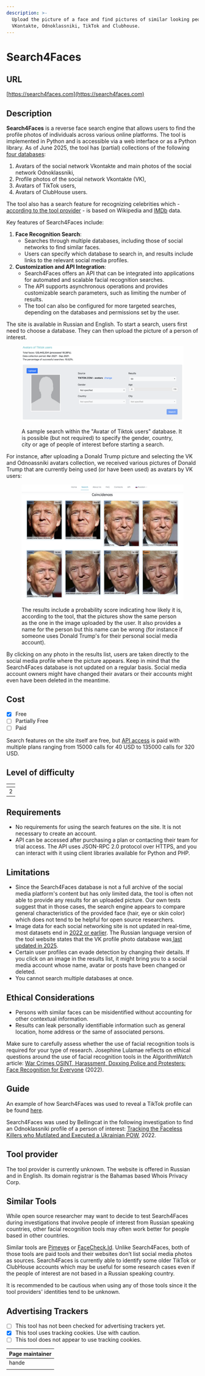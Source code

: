 ```yaml
---
description: >-
  Upload the picture of a face and find pictures of similar looking people on
  VKontakte, Odnoklassniki, TikTok and Clubhouse.
---
```


# Search4Faces

## URL

[https://search4faces.com](https://search4faces.com)

## Description

**Search4Faces** is a reverse face search engine that allows users to find the profile photos of individuals across various online platforms. The tool is implemented in Python and is accessible via a web interface or as a Python library. As of June 2025, the tool has (partial) collections of the following [four databases](https://web.archive.org/web/20250616163324/https://search4faces.com/en/):

1. Avatars of the social network Vkontakte and main photos of the social network Odnoklassniki,
2. Profile photos of the social network Vkontakte (VK),&#x20;
3. Avatars of TikTok users,&#x20;
4. Avatars of ClubHouse users.

The tool also has a search feature for recognizing celebrities which - [according to the tool provider](https://web.archive.org/web/20250616164148/https://search4faces.com/index.html) - is based on Wikipedia and [IMDb](https://en.wikipedia.org/wiki/IMDb) data.&#x20;

Key features of Search4Faces include:

1. **Face Recognition Search**:
   * Searches through multiple databases, including those of social networks to find similar faces.
   * Users can specify which database to search in, and results include links to the relevant social media profiles.
2. **Customization and API Integration**:
   * Search4Faces offers an API that can be integrated into applications for automated and scalable facial recognition searches.
   * The API supports asynchronous operations and provides customizable search parameters, such as limiting the number of results.
   * The tool can also be configured for more targeted searches, depending on the databases and permissions set by the user.

The site is available in Russian and English. To start a search, users first need to choose a database. They can then upload the picture of a person of interest.&#x20;

<figure><img src=".gitbook/assets/Screenshot 2025-06-16 at 18.09.44.png" alt=""><figcaption><p>A sample search within the "Avatar of Tiktok users" database. It is possible (but not required) to specify the gender, country, city or age of people of interest before starting a search.</p></figcaption></figure>

For instance, after uploading a Donald Trump picture and selecting the VK and Odnoassniki avatars collection, we received various pictures of Donald Trump that are currently being used (or have been used) as avatars by VK users:

<figure><img src=".gitbook/assets/Screenshot 2025-06-16 at 19.06.43.png" alt=""><figcaption><p> The results include a probability score indicating how likely it is, according to the tool, that the pictures show the same person as the one in the image uploaded by the user. It also provides a name for the person but this name can be wrong (for instance if someone uses Donald Trump's for their personal social media account).</p></figcaption></figure>

By clicking on any photo in the results list, users are taken directly to the social media profile where the picture appears. Keep in mind that the Search4Faces database is not updated on a regular basis. Social media account owners might have changed their avatars or their accounts might even have been deleted in the meantime.

## Cost

* [x] Free
* [ ] Partially Free
* [ ] Paid

Search features on the site itself are free, but [API access](https://web.archive.org/web/20250425192912/https://search4faces.com/en/api.html) is paid with multiple plans ranging from 15000 calls for 40 USD to 135000 calls for 320 USD.&#x20;

## Level of difficulty

<table><thead><tr><th data-type="rating" data-max="5"></th></tr></thead><tbody><tr><td>2</td></tr></tbody></table>

## Requirements

* No requirements for using the search features on the site. It is not necessary to create an account.
* API can be accessed after purchasing a plan or contacting their team for trial access. The API uses JSON-RPC 2.0 protocol over HTTPS, and you can interact with it using client libraries available for Python and PHP.

## Limitations

* Since the Search4Faces database is not a full archive of the social media platform's content but has only limited data, the tool is often not able to provide any results for an uploaded picture. Our own tests suggest that in those cases, the search engine appears to compare general characteristics of the provided face (hair, eye or skin color) which does not tend to be helpful for open source researchers.&#x20;
* Image data for each social networking site is not updated in real-time, most datasets end in [2022 or earlier](https://web.archive.org/web/20250520182518/https://search4faces.com/en/). The Russian language version of the tool website states that the VK profile photo database was[ last updated in 2025](https://web.archive.org/web/20250616202030/https://search4faces.com/search.html).&#x20;
* Certain user profiles can evade detection by changing their details. If you click on an image in the results list, it might bring you to a social media account whose name, avatar or posts have been changed or deleted.
* You cannot search multiple databases at once.

## Ethical Considerations

* Persons with similar faces can be misidentified without accounting for other contextual information.
* Results can leak personally identifiable information such as general location, home address or the same of associated persons.

Make sure to carefully assess whether the use of facial recognition tools is required for your type of research. Josephine Lulamae reflects on ethical questions around the use of facial recognition tools in the AlgorithmWatch article: [War Crimes OSINT, Harassment, Doxxing Police and Protesters: Face Recognition for Everyone](https://algorithmwatch.org/en/face-recognition-for-everyone/) (2022).

## Guide

An example of how Search4Faces was used to reveal a TikTok profile can be found [here](https://publication.osintambition.org/behind-the-steps-revealing-digital-identity-through-osint-and-socmint-unraveling-the-7735033b867d).

Search4Faces was used by Bellingcat in the following investigation to find an Odnoklassniki profile of a person of interest: [Tracking the Faceless Killers who Mutilated and Executed a Ukrainian POW](https://www.bellingcat.com/news/2022/08/05/tracking-the-faceless-killers-who-mutilated-and-executed-a-ukrainian-pow/), 2022.

## Tool provider

The tool provider is currently unknown. The website is offered in Russian and in English. Its domain registrar is the Bahamas based Whois Privacy Corp.

## Similar Tools

While open source researcher may want to decide to test Search4Faces during investigations that involve people of interest from Russian speaking countries, other facial recognition tools may often work better for people based in other countries.&#x20;

Similar tools are [Pimeyes](https://bellingcat.gitbook.io/toolkit/more/all-tools/pimeyes) or [FaceCheck.Id](https://bellingcat.gitbook.io/toolkit/more/all-tools/facecheck.id). Unlike Search4Faces,  both of those tools are paid tools and their websites don’t list social media photos as sources. Search4Faces is currently able to identify some older TikTok or ClubHouse accounts which may be useful for some research cases even if the people of interest are not based in a Russian speaking country.

It is recommended to be cautious when using any of those tools since it the tool providers' identities tend to be unknown.

## Advertising Trackers

* [ ] This tool has not been checked for advertising trackers yet.
* [x] This tool uses tracking cookies. Use with caution.
* [ ] This tool does not appear to use tracking cookies.

| Page maintainer |
| --------------- |
| hande           |
|                 |
